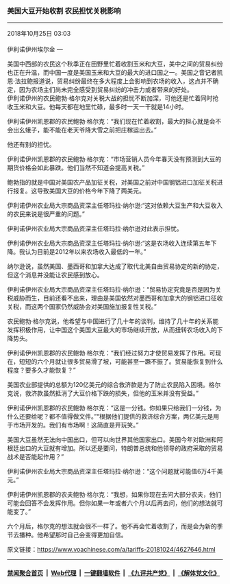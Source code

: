 ### 美国大豆开始收割 农民担忧关税影响
------------------------

<div class="published">
 <span class="date" title="中国时间">
  <time datetime="2018-10-25T03:03:24+08:00">
   2018年10月25日 03:03
  </time>
 </span>
</div>
<br/>
<div class="wsw">
 <span class="dateline">
  伊利诺伊州埃尔金 —
 </span>
 <p>
  美国中西部的农民这个秋季正在田野里忙着收割玉米和大豆，美中之间的贸易纠纷也正在升温，而中国一度是美国玉米和大豆的最大的进口国之一。美国之音记者凯恩·法拉鲍报道说，贸易纠纷最终在多大程度上会影响到农场的收入，这点并不确定，因为农场主们尚未完全感受到贸易纠纷的冲击力或者带来的好处。
  <br/>
  伊利诺伊州的农民鲍勃·格尔克对关税大战的担忧不断加深，可他还是忙着同时抢收玉米和大豆。他每天都在地里忙碌，最多时一天一干就是14小时。
 </p>
 <p>
  伊利诺伊州凯恩郡的农民鲍勃·格尔克：“我们现在忙着收割，最大的担心就是会不会出幺蛾子，能不能在老天爷降大雪之前把庄稼运出去。”
 </p>
 <p>
  他还有别的担忧。
 </p>
 <p>
  伊利诺伊州凯恩郡的农民鲍勃·格尔克：“市场营销人员今年春天没有预测到大豆的期货价格会如此暴跌。他们当然不知道会提高关税。”
 </p>
 <p>
  鲍勃指的就是中国对美国农产品加征关税，对美国之前对中国钢铝进口加征关税进行报复。这导致美国大豆的价格今年下降了两美元。
 </p>
 <p>
  伊利诺伊州农业局大宗商品资深主任塔玛拉·纳尔逊:“这对依赖大豆生产和大豆收入的农民来说是很严重的问题。”
 </p>
 <p>
  伊利诺伊州农业局大宗商品资深主任塔玛拉·纳尔逊对此表示担忧。
 </p>
 <p>
  伊利诺伊州农业局大宗商品资深主任塔玛拉·纳尔逊:“这是农场收入连续第五年下降。我认为目前是2012年以来农场收入最低的一年。”
 </p>
 <p>
  纳尔逊说，虽然美国、墨西哥和加拿大达成了取代北美自由贸易协定的新的协定，但这个消息并没能让农民感到放心。
 </p>
 <p>
  伊利诺伊州农业局大宗商品资深主任塔玛拉·纳尔逊：“贸易协定究竟是否是因为关税威胁而生，目前还看不出来，理由是美国依然对墨西哥和加拿大的钢铝进口征收关税，而这两个国家仍然威胁会对美国施加报复性关税。”
 </p>
 <p>
  农民鲍勃·格尔克说，他希望与中国进行了几十年的谈判，维持了几十年的关系能发挥积极作用，让中国这个美国大豆最大的市场继续开放，从而扭转农场收入的下降势头。
 </p>
 <p>
  伊利诺伊州凯恩郡的农民鲍勃·格尔克：“我们经过努力才使贸易发挥了作用。可现在，短短的六个月就让很多贸易滑了坡，可能甚至一蹶不振了。贸易能恢复到什么程度？要多久才能恢复？”
 </p>
 <p>
  美国农业部提供的总额为120亿美元的综合救济款是为了防止农民陷入困境。格尔克说，救济款虽然抵消了大豆价格下跌的损失，但他的玉米并没有受益。”
 </p>
 <p>
  伊利诺伊州凯恩郡的农民鲍勃·格尔克：“这是一分钱。你如果只给我们一分钱，为什么还要给呢？都不值得做文件。”“根据他们提供的救济综合方案，两亿美元是用于市场开发的。我们有市场啊！这简直是开玩笑。”
 </p>
 <p>
  美国大豆虽然无法向中国出口，但可以向世界其他国家出口。美国今年对欧洲和阿根廷出口的大豆就有增加。所以还是要问，特朗普总统和他领导的政府采取的贸易战术是否能起作用？”
 </p>
 <p>
  伊利诺伊州农业局大宗商品资深主任塔玛拉·纳尔逊：“这个问题就可能值6万4千美元。”
 </p>
 <p>
  伊利诺伊州凯恩郡的农夫鲍勃·格尔克：“我想，如果你现在去问大部分农夫，他们可能会回答不会发挥作用。但你如果一年或者六个月以后再去问，他们的想法就可能变了。”
 </p>
 <p>
  六个月后，格尔克的想法就会很不一样了。他不再会忙着收割了，而是会为新的季节去播种。他希望那时自己会变得更加自信。
 </p>
 <p>
 </p>
</div>

原文链接：https://www.voachinese.com/a/tariffs-20181024/4627646.html


------------------------
#### [禁闻聚合首页](https://github.com/gfw-breaker/banned-news/blob/master/README.md) &nbsp;|&nbsp; [Web代理](https://github.com/gfw-breaker/open-proxy/blob/master/README.md) &nbsp;|&nbsp;  [一键翻墙软件](https://github.com/gfw-breaker/nogfw/blob/master/README.md) &nbsp;|&nbsp; [《九评共产党》](https://github.com/gfw-breaker/9ping.md/blob/master/README.md#九评之一评共产党是什么) &nbsp;|&nbsp; [《解体党文化》](https://github.com/gfw-breaker/jtdwh.md/blob/master/README.md#绪论)